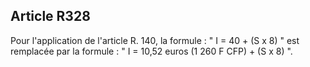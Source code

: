 Article R328
----
Pour l'application de l'article R. 140, la formule : " I = 40 + (S x 8) " est
remplacée par la formule : " I = 10,52 euros (1 260 F CFP) + (S x 8) ".

